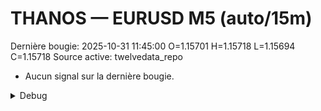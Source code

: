 # THANOS — EURUSD M5 (auto/15m)
Dernière bougie: 2025-10-31 11:45:00  O=1.15701  H=1.15718  L=1.15694  C=1.15718
Source active: twelvedata_repo

- Aucun signal sur la dernière bougie.

<details><summary>Debug</summary>

- TD_API_KEY manquant.

</details>